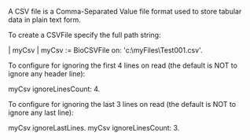 A CSV file is a Comma-Separated Value file format used to store tabular data in plain text form.

To create a CSVFile specify the full path string:

| myCsv |
myCsv := BioCSVFile on: 'c:\myFiles\Test001.csv'.

To configure for ignoring the first 4 lines on read (the default is NOT to ignore any header line):

myCsv ignoreLinesCount: 4.

To configure for ignoring the last 3 lines on read (the default is NOT to ignore any last line):

myCsv ignoreLastLines.
myCsv ignoreLinesCount: 3.